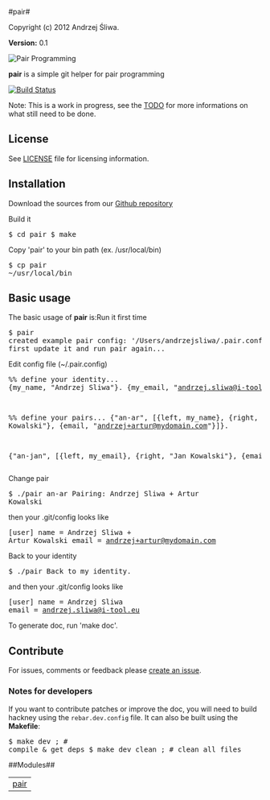 

#pair#


Copyright (c) 2012 Andrzej Śliwa.

__Version:__ 0.1

![Pair Programming](https://raw.github.com/andrzejsliwa/pair/master/priv/pair_programming.jpg)

**pair** is a simple git helper for pair programming

[![Build Status](https://secure.travis-ci.org/andrzejsliwa/pair.png?branch=master)](http://travis-ci.org/andrzejsliwa/pair)

Note: This is a work in progress, see the
[TODO](http://github.com/andrzejsliwa/pair/blob/master/TODO.md) for more
informations on what still need to be done.

## License
See [LICENSE](http://github.com/andrzejsliwa/pair/blob/master/LICENSE) file for licensing information.

## Installation

Download the sources from our [Github repository](http://github.com/andrzejsliwa/pair)

Build it<pre>$ cd pair
$ make</pre>

Copy 'pair' to your bin path (ex. /usr/local/bin)<pre>$ cp pair ~/usr/local/bin</pre>

## Basic usage

The basic usage of **pair** is:Run it first time
<pre>$ pair
created example pair config: '/Users/andrzejsliwa/.pair.config'
first update it and run pair again...</pre>

Edit config file (~/.pair.config)<pre>%% define your identity...
{my_name,  "Andrzej Sliwa"}.
{my_email, "andrzej.sliwa@i-tool.eu"}.

%% define your pairs...
{"an-ar",  [{left, my_name}, {right, "Artur Kowalski"},
          {email, "andrzej+artur@mydomain.com"}]}.

{"an-jan", [{left, my_email}, {right, "Jan Kowalski"},
          {email, "andrzej+jan@mydomain.com"}]}.</pre>

Change pair<pre>$ ./pair an-ar
Pairing: Andrzej Sliwa + Artur Kowalski</pre>

then your .git/config looks like<pre>[user]
    name = Andrzej Sliwa + Artur Kowalski
    email = andrzej+artur@mydomain.com</pre>

Back to your identity<pre>$ ./pair
Back to my identity.</pre>

and then your .git/config looks like<pre>[user]
    name = Andrzej Sliwa
    email = andrzej.sliwa@i-tool.eu</pre>

To generate doc, run 'make doc'.

## Contribute

For issues, comments or feedback please [create an
issue](http://github.com/andrzejsliwa/rebar_proper_plugin/issues).

### Notes for developers

If you want to contribute patches or improve the doc, you will need to
build hackney using the `rebar.dev.config`  file. It can also be built
using the **Makefile**:<pre>$ make dev       ; # compile & get deps
$ make dev_clean ; # clean all files</pre>


##Modules##


<table width="100%" border="0" summary="list of modules">
<tr><td><a href="http://github.com/andrzejsliwa/pair/blob/master/doc/pair.md" class="module">pair</a></td></tr></table>

